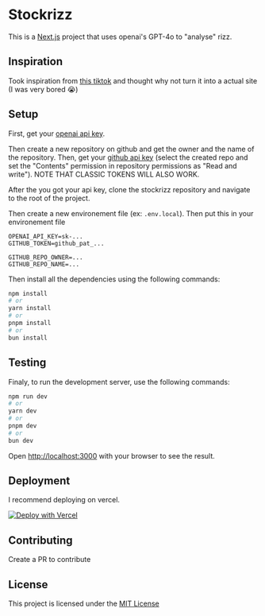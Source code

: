 # Stockrizz

This is a [Next.js](https://nextjs.org/) project that uses openai's GPT-4o to "analyse" rizz.

## Inspiration

Took inspiration from [this tiktok](https://vm.tiktok.com/ZMrBfDyP9/) and thought why not turn it into a actual site (I was very bored 😭)

## Setup

First, get your [openai api key](https://platform.openai.com/api-keys).

Then create a new repository on github and get the owner and the name of the repository.
Then, get your [github api key](https://github.com/settings/tokens?type=beta) (select the created repo and set the "Contents" permission in repository permissions as "Read and write"). NOTE THAT CLASSIC TOKENS WILL ALSO WORK.

After the you got your api key, clone the stockrizz repository and navigate to the root of the project.

Then create a new environement file (ex: `.env.local`).
Then put this in your environement file

```env
OPENAI_API_KEY=sk-...
GITHUB_TOKEN=github_pat_...

GITHUB_REPO_OWNER=...
GITHUB_REPO_NAME=...
```

Then install all the dependencies using the following commands:

```bash
npm install
# or
yarn install
# or
pnpm install
# or
bun install
```

## Testing

Finaly, to run the development server, use the following commands:

```bash
npm run dev
# or
yarn dev
# or
pnpm dev
# or
bun dev
```

Open [http://localhost:3000](http://localhost:3000) with your browser to see the result.

## Deployment
I recommend deploying on vercel. 

[![Deploy with Vercel](https://vercel.com/button)](https://vercel.com/new/clone?repository-url=https%3A%2F%2Fgithub.com%2Fnotpoiu%2Fstockrizz.git&env=OPENAI_API_KEY,GITHUB_TOKEN,GITHUB_REPO_OWNER,GITHUB_REPO_NAME)
## Contributing

Create a PR to contribute
## License
This project is licensed under the [MIT License](LICENSE.md)
